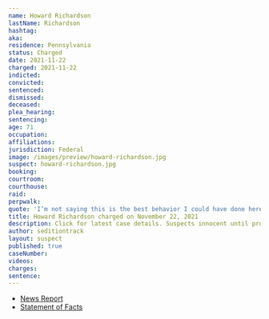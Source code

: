 ```yaml
---
name: Howard Richardson
lastName: Richardson
hashtag:
aka:
residence: Pennsylvania
status: Charged
date: 2021-11-22
charged: 2021-11-22
indicted:
convicted:
sentenced:
dismissed:
deceased:
plea_hearing:
sentencing:
age: 71
occupation:
affiliations:
jurisdiction: Federal
image: /images/preview/howard-richardson.jpg
suspect: howard-richardson.jpg
booking:
courtroom:
courthouse:
raid:
perpwalk:
quote: 'I’m not saying this is the best behavior I could have done here.'
title: Howard Richardson charged on November 22, 2021
description: Click for latest case details. Suspects innocent until proven guilty.
author: seditiontrack
layout: suspect
published: true
caseNumber:
videos:
charges:
sentence:
---
```

- [News Report](https://6abc.com/howard-richardson-king-of-prussia-pa-capitol-riot-trump-flag/11291098/)
- [Statement of Facts](https://storage.courtlistener.com/recap/gov.uscourts.dcd.237821/gov.uscourts.dcd.237821.1.1.pdf)
